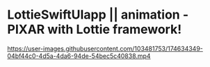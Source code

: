 # LottieSwiftUIapp || animation - PIXAR with Lottie framework!         
    
https://user-images.githubusercontent.com/103481753/174634349-04bf44c0-4d5a-4da6-94de-54bec5c40838.mp4

